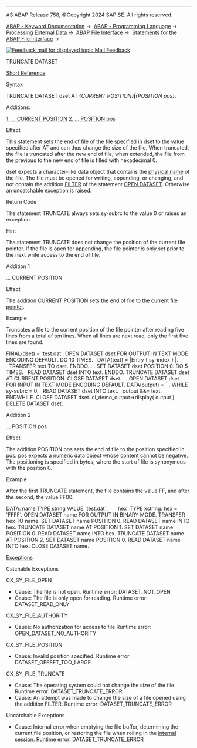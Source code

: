   

* * *

AS ABAP Release 758, ©Copyright 2024 SAP SE. All rights reserved.

[ABAP - Keyword Documentation](https://help.sap.com/doc/abapdocu_758_index_htm/7.58/en-US/abenabap.htm) →  [ABAP - Programming Language](https://help.sap.com/doc/abapdocu_758_index_htm/7.58/en-US/abenabap_reference.htm) →  [Processing External Data](https://help.sap.com/doc/abapdocu_758_index_htm/7.58/en-US/abenabap_language_external_data.htm) →  [ABAP File Interface](https://help.sap.com/doc/abapdocu_758_index_htm/7.58/en-US/abenabap_language_files.htm) →  [Statements for the ABAP File Interface](https://help.sap.com/doc/abapdocu_758_index_htm/7.58/en-US/abenfile_interface_statements.htm) → 

 [![](Mail.gif?object=Mail.gif "Feedback mail for displayed topic") Mail Feedback](mailto:f1_help@sap.com?subject=Feedback%20on%20ABAP%20Documentation&body=Document:%20TRUNCATE%20DATASET%2C%20ABAPTRUNCATE%2C%20758%0D%0A%0D%0AError:%0D%0A%0D%0A%0D%0A%0D%0ASuggestion%20for%20improvement:)

TRUNCATE DATASET

[Short Reference](https://help.sap.com/doc/abapdocu_758_index_htm/7.58/en-US/abaptruncate_dataset_shortref.htm)

Syntax

TRUNCATE DATASET dset AT *{*CURRENT POSITION*}**|**{*POSITION pos*}*.

Additions:

[1\. ... CURRENT POSITION](#!ABAP_ADDITION_1@1@)
[2\. ... POSITION pos](#!ABAP_ADDITION_2@2@)

Effect

This statement sets the end of file of the file specified in dset to the value specified after AT and can thus change the size of the file. When truncated, the file is truncated after the new end of file; when extended, the file from the previous to the new end of file is filled with hexadecimal 0.

dset expects a character-like data object that contains the [physical name](https://help.sap.com/doc/abapdocu_758_index_htm/7.58/en-US/abenphysical_filename_glosry.htm "Glossary Entry") of the file. The file must be opened for writing, appending, or changing, and not contain the addition [FILTER](https://help.sap.com/doc/abapdocu_758_index_htm/7.58/en-US/abapopen_dataset_os_addition.htm) of the statement [OPEN DATASET](https://help.sap.com/doc/abapdocu_758_index_htm/7.58/en-US/abapopen_dataset.htm). Otherwise an uncatchable exception is raised.

Return Code

The statement TRUNCATE always sets sy-subrc to the value 0 or raises an exception.

Hint

The statement TRUNCATE does not change the position of the current file pointer. If the file is open for appending, the file pointer is only set prior to the next write access to the end of file.

Addition 1   

... CURRENT POSITION

Effect

The addition CURRENT POSITION sets the end of file to the current [file pointer](https://help.sap.com/doc/abapdocu_758_index_htm/7.58/en-US/abenfile_pointer_glosry.htm "Glossary Entry").

Example

Truncates a file to the current position of the file pointer after reading five lines from a total of ten lines. When all lines are next read, only the first five lines are found.

FINAL(dset) = 'test.dat'.
OPEN DATASET dset FOR OUTPUT IN TEXT MODE ENCODING DEFAULT.
DO 10 TIMES.
  DATA(text) = |Entry { sy-index } |.
  TRANSFER text TO dset.
ENDDO.
...
SET DATASET dset POSITION 0.
DO 5 TIMES.
  READ DATASET dset INTO text.
ENDDO.
TRUNCATE DATASET dset AT CURRENT POSITION.
CLOSE DATASET dset.
...
OPEN DATASET dset FOR INPUT IN TEXT MODE ENCODING DEFAULT.
DATA(output) = \`\`.
WHILE sy-subrc = 0.
  READ DATASET dset INTO text.
  output &&= text.
ENDWHILE.
CLOSE DATASET dset.
cl\_demo\_output=>display( output ).
DELETE DATASET dset.

Addition 2   

... POSITION pos

Effect

The addition POSITION pos sets the end of file to the position specified in pos. pos expects a numeric data object whose content cannot be negative. The positioning is specified in bytes, where the start of file is synonymous with the position 0.

Example

After the first TRUNCATE statement, the file contains the value FF, and after the second, the value FF00.

DATA: name TYPE string VALUE \`test.dat\`,
      hex  TYPE xstring.
hex = 'FFFF'.
OPEN DATASET name FOR OUTPUT IN BINARY MODE.
TRANSFER hex TO name.
SET DATASET name POSITION 0.
READ DATASET name INTO hex.
TRUNCATE DATASET name AT POSITION 1.
SET DATASET name POSITION 0.
READ DATASET name INTO hex.
TRUNCATE DATASET name AT POSITION 2.
SET DATASET name POSITION 0.
READ DATASET name INTO hex.
CLOSE DATASET name.

[Exceptions](https://help.sap.com/doc/abapdocu_758_index_htm/7.58/en-US/abenabap_language_exceptions.htm)

Catchable Exceptions

CX\_SY\_FILE\_OPEN

-   Cause: The file is not open.
    Runtime error: DATASET\_NOT\_OPEN
-   Cause: The file is only open for reading.
    Runtime error: DATASET\_READ\_ONLY

CX\_SY\_FILE\_AUTHORITY

-   Cause: No authorization for access to file
    Runtime error: OPEN\_DATASET\_NO\_AUTHORITY

CX\_SY\_FILE\_POSITION

-   Cause: Invalid position specified.
    Runtime error: DATASET\_OFFSET\_TOO\_LARGE

CX\_SY\_FILE\_TRUNCATE

-   Cause: The operating system could not change the size of the file.
    Runtime error: DATASET\_TRUNCATE\_ERROR
-   Cause: An attempt was made to change the size of a file opened using the addition FILTER.
    Runtime error: DATASET\_TRUNCATE\_ERROR

Uncatchable Exceptions

-   Cause: Internal error when emptying the file buffer, determining the current file position, or restoring the file when rolling in the [internal session](https://help.sap.com/doc/abapdocu_758_index_htm/7.58/en-US/abeninternal_session_glosry.htm "Glossary Entry").
    Runtime error: DATASET\_TRUNCATE\_ERROR